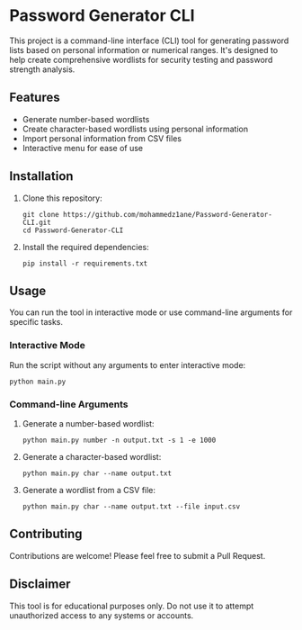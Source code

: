 # Password Generator CLI

This project is a command-line interface (CLI) tool for generating password lists based on personal information or numerical ranges. It's designed to help create comprehensive wordlists for security testing and password strength analysis.

## Features

- Generate number-based wordlists
- Create character-based wordlists using personal information
- Import personal information from CSV files
- Interactive menu for ease of use


## Installation

1. Clone this repository:
   ```
   git clone https://github.com/mohammedz1ane/Password-Generator-CLI.git
   cd Password-Generator-CLI
   ```

2. Install the required dependencies:
   ```
   pip install -r requirements.txt
   ```

## Usage

You can run the tool in interactive mode or use command-line arguments for specific tasks.

### Interactive Mode

Run the script without any arguments to enter interactive mode:

```
python main.py
```

### Command-line Arguments

1. Generate a number-based wordlist:
   ```
   python main.py number -n output.txt -s 1 -e 1000
   ```

2. Generate a character-based wordlist:
   ```
   python main.py char --name output.txt
   ```

3. Generate a wordlist from a CSV file:
   ```
   python main.py char --name output.txt --file input.csv
   ```

## Contributing

Contributions are welcome! Please feel free to submit a Pull Request.

## Disclaimer

This tool is for educational purposes only. Do not use it to attempt unauthorized access to any systems or accounts.